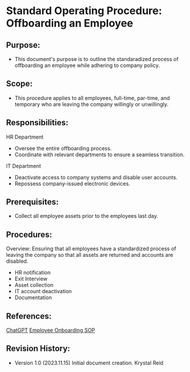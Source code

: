# Standard Operating Procedure: Offboarding an Employee

## Purpose:
- This document's purpose is to outline the standaradized process of offboarding an employee while adhering to company policy.

## Scope:
- This procedure applies to all employees, full-time, par-time, and temporary who are leaving the company willingly or unwillingly.

## Responsibilities:
HR Department 
  - Oversee the entire offboarding process.
  - Coordinate with relevant departments to ensure a seamless transition.

IT Department
  - Deactivate access to company systems and disable user accounts.
  - Repossess company-issued electronic devices.

## Prerequisites:
- Collect all employee assets prior to the employees last day.

## Procedures:
Overview: Ensuring that all employees have a standardized process of leaving the company so that all assets are returned and accounts are disabled.
  - HR notification
  - Exit Interview
  - Asset collection
  - IT account deactivation
  - Documentation

## References:
[ChatGPT](https://chat.openai.com/share/9ab78f12-01c7-461c-9b38-acf9476811be)
[Employee Onboarding SOP](sop-employeeonboarding.md)

## Revision History:
- Version 1.0 (2023.11.15) Initial document creation. Krystal Reid
